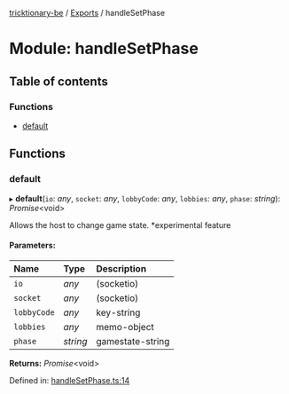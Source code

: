 [tricktionary-be](../README.md) / [Exports](../modules.md) / handleSetPhase

# Module: handleSetPhase

## Table of contents

### Functions

- [default](handlesetphase.md#default)

## Functions

### default

▸ **default**(`io`: *any*, `socket`: *any*, `lobbyCode`: *any*, `lobbies`: *any*, `phase`: *string*): *Promise*<void\>

Allows the host to change game state. *experimental feature

#### Parameters:

Name | Type | Description |
:------ | :------ | :------ |
`io` | *any* | (socketio)   |
`socket` | *any* | (socketio)   |
`lobbyCode` | *any* | key-string   |
`lobbies` | *any* | memo-object   |
`phase` | *string* | gamestate-string    |

**Returns:** *Promise*<void\>

Defined in: [handleSetPhase.ts:14](https://github.com/story-squad/tricktionary-be/blob/855fef0/src/sockets/handleSetPhase.ts#L14)
